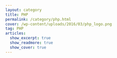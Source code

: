 ```yaml
---
layout: category
title: PHP
permalink: /category/php.html
cover: /wp-content/uploads/2016/03/php_logo.png
tag: PHP
articles:
  show_excerpt: true
  show_readmore: true
  show_cover: true
---
```

